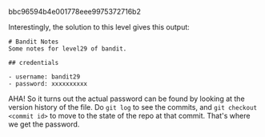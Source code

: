 bbc96594b4e001778eee9975372716b2

Interestingly, the solution to this level gives this output:

```
# Bandit Notes
Some notes for level29 of bandit.

## credentials

- username: bandit29
- password: xxxxxxxxxx
```

AHA! So it turns out the actual password can be found by looking at the version history of the file. Do `git log` to see the commits, and `git checkout <commit id>` to move to the state of the repo at that commit. That's where we get the password.
